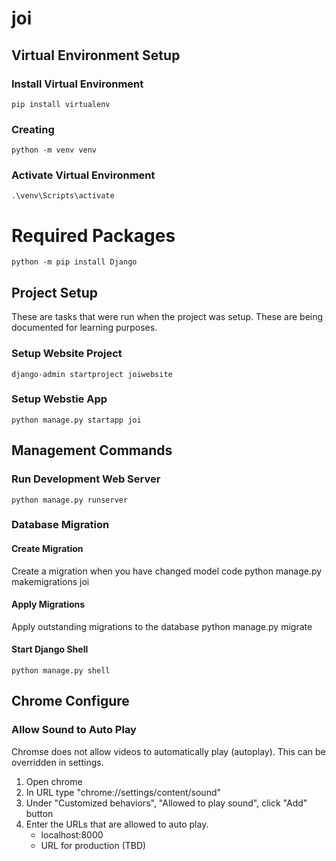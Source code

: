 # joi


## Virtual Environment Setup

### Install Virtual Environment
    pip install virtualenv

### Creating 
    python -m venv venv

### Activate Virtual Environment
    .\venv\Scripts\activate

# Required Packages
    python -m pip install Django


## Project Setup
These are tasks that were run when the project was setup.  These are being documented for learning purposes.

### Setup Website Project
    django-admin startproject joiwebsite  

### Setup Webstie App
    python manage.py startapp joi     


## Management Commands

### Run Development Web Server
    python manage.py runserver  

### Database Migration

#### Create Migration
Create a migration when you have changed model code
    python manage.py makemigrations joi

#### Apply Migrations
Apply outstanding migrations to the database
    python manage.py migrate     

#### Start Django Shell
    python manage.py shell

## Chrome Configure

### Allow Sound to Auto Play
Chromse does not allow videos to automatically play (autoplay).  This can be overridden in settings.
1. Open chrome
2. In URL type "chrome://settings/content/sound"
3. Under "Customized behaviors", "Allowed to play sound", click "Add" button
4. Enter the URLs that are allowed to auto play.
    * localhost:8000
    * URL for production (TBD)

